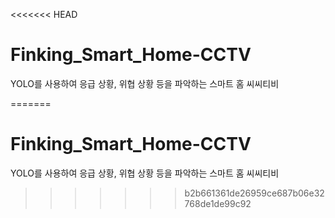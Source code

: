 <<<<<<< HEAD

# Finking_Smart_Home-CCTV
YOLO를 사용하여 응급 상황, 위협 상황 등을 파악하는 스마트 홈 씨씨티비 

=======
# Finking_Smart_Home-CCTV
YOLO를 사용하여 응급 상황, 위협 상황 등을 파악하는 스마트 홈 씨씨티비 
>>>>>>> b2b661361de26959ce687b06e32768de1de99c92
